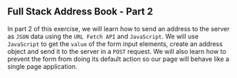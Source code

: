 ## Full Stack Address Book - Part 2

In part 2 of this exercise, we will learn how to send an address to the server as `JSON` data using the `URL Fetch API` and `JavaScript`. We will use `JavaScript` to get the `value` of the form input elements, create an address object and send it to the server in a `POST` request. We will also learn how to prevent the form from doing its default action so our page will behave like a single page application. 
